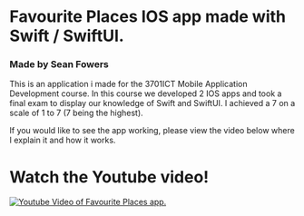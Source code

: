 # Favourite Places IOS app made with Swift / SwiftUI.
### Made by Sean Fowers

This is an application i made for the 3701ICT Mobile Application Development course.
In this course we developed 2 IOS apps and took a final exam to display our knowledge of Swift and SwiftUI.
I achieved a 7 on a scale of 1 to 7 (7 being the highest).

If you would like to see the app working, please view the video below where I explain it and how it works.

# Watch the Youtube video!

[![Youtube Video of Favourite Places app.](https://img.youtube.com/vi/FuLl2UVMh_U/default.jpg)](https://youtu.be/FuLl2UVMh_U)

